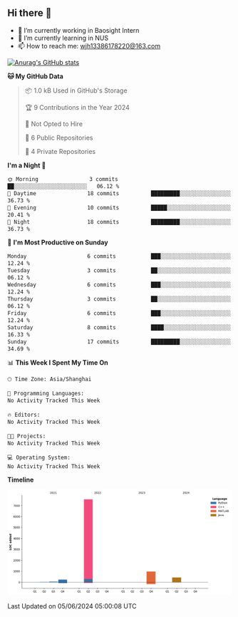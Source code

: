 ## Hi there 👋

- 🔭 I’m currently working in Baosight Intern
- 🌱 I’m currently learning in NUS
- 📫 How to reach me: wjh13386178220@163.com

[![Anurag's GitHub stats](https://github-readme-stats.vercel.app/api?username=wuhu-wang)](https://github.com/anuraghazra/github-readme-stats)

<!--START_SECTION:waka-->

**🐱 My GitHub Data** 

> 📦 1.0 kB Used in GitHub's Storage 
 > 
> 🏆 9 Contributions in the Year 2024
 > 
> 🚫 Not Opted to Hire
 > 
> 📜 6 Public Repositories 
 > 
> 🔑 4 Private Repositories 
 > 
**I'm a Night 🦉** 

```text
🌞 Morning                3 commits           ██░░░░░░░░░░░░░░░░░░░░░░░   06.12 % 
🌆 Daytime                18 commits          █████████░░░░░░░░░░░░░░░░   36.73 % 
🌃 Evening                10 commits          █████░░░░░░░░░░░░░░░░░░░░   20.41 % 
🌙 Night                  18 commits          █████████░░░░░░░░░░░░░░░░   36.73 % 
```
📅 **I'm Most Productive on Sunday** 

```text
Monday                   6 commits           ███░░░░░░░░░░░░░░░░░░░░░░   12.24 % 
Tuesday                  3 commits           ██░░░░░░░░░░░░░░░░░░░░░░░   06.12 % 
Wednesday                6 commits           ███░░░░░░░░░░░░░░░░░░░░░░   12.24 % 
Thursday                 3 commits           ██░░░░░░░░░░░░░░░░░░░░░░░   06.12 % 
Friday                   6 commits           ███░░░░░░░░░░░░░░░░░░░░░░   12.24 % 
Saturday                 8 commits           ████░░░░░░░░░░░░░░░░░░░░░   16.33 % 
Sunday                   17 commits          █████████░░░░░░░░░░░░░░░░   34.69 % 
```


📊 **This Week I Spent My Time On** 

```text
🕑︎ Time Zone: Asia/Shanghai

💬 Programming Languages: 
No Activity Tracked This Week

🔥 Editors: 
No Activity Tracked This Week

🐱‍💻 Projects: 
No Activity Tracked This Week

💻 Operating System: 
No Activity Tracked This Week
```




**Timeline**

![Lines of Code chart](https://raw.githubusercontent.com/wuhu-wang/wuhu-wang/main/assets/bar_graph.png)


 Last Updated on 05/06/2024 05:00:08 UTC
<!--END_SECTION:waka-->